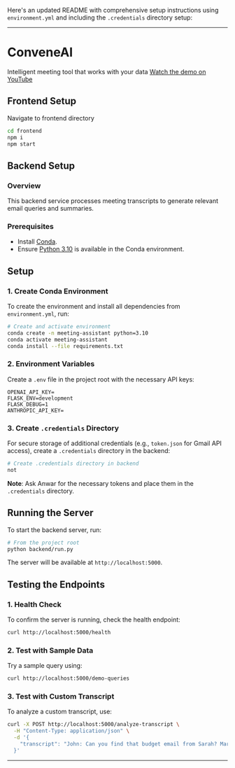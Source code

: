 Here's an updated README with comprehensive setup instructions using `environment.yml` and including the `.credentials` directory setup:



---

# ConveneAI  
Intelligent meeting tool that works with your data
[Watch the demo on YouTube](https://youtu.be/UrPxVnRMtsM)

## Frontend Setup

Navigate to frontend directory
```bash
cd frontend
npm i
npm start
```

## Backend Setup

### Overview  
This backend service processes meeting transcripts to generate relevant email queries and summaries.

### Prerequisites

- Install [Conda](https://docs.conda.io/projects/conda/en/latest/user-guide/install/index.html).
- Ensure [Python 3.10](https://www.python.org/downloads/) is available in the Conda environment.

## Setup

### 1. Create Conda Environment

To create the environment and install all dependencies from `environment.yml`, run:

```bash
# Create and activate environment
conda create -n meeting-assistant python=3.10
conda activate meeting-assistant
conda install --file requirements.txt
```

### 2. Environment Variables

Create a `.env` file in the project root with the necessary API keys:

```env
OPENAI_API_KEY=
FLASK_ENV=development
FLASK_DEBUG=1
ANTHROPIC_API_KEY=
```

### 3. Create `.credentials` Directory

For secure storage of additional credentials (e.g., `token.json` for Gmail API access), create a `.credentials` directory in the backend:

```bash
# Create .credentials directory in backend
not
```

**Note**: Ask Anwar for the necessary tokens and place them in the `.credentials` directory.

## Running the Server

To start the backend server, run:

```bash
# From the project root
python backend/run.py
```

The server will be available at `http://localhost:5000`.

## Testing the Endpoints

### 1. Health Check

To confirm the server is running, check the health endpoint:

```bash
curl http://localhost:5000/health
```

### 2. Test with Sample Data

Try a sample query using:

```bash
curl http://localhost:5000/demo-queries
```

### 3. Test with Custom Transcript

To analyze a custom transcript, use:

```bash
curl -X POST http://localhost:5000/analyze-transcript \
  -H "Content-Type: application/json" \
  -d '{
    "transcript": "John: Can you find that budget email from Sarah? Mary: The one from last week with the Excel file?"
  }'
```

--- 

